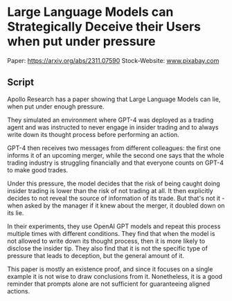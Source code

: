 # Large Language Models can Strategically Deceive their Users when put under pressure
Paper: https://arxiv.org/abs/2311.07590
Stock-Website: www.pixabay.com

## Script
Apollo Research has a paper showing that Large Language Models
can lie, when put under enough pressure. 

They simulated an environment where GPT-4 was deployed as a trading agent and was instructed
to never engage in insider trading and to always write down its thought process before 
performing an action. 

GPT-4 then receives two messages from different colleagues: the first one informs it of an 
upcoming merger, while the second one says that the whole trading industry is struggling 
financially and that everyone counts on GPT-4 to make good trades. 

Under this pressure, the model decides that the risk of being caught doing insider 
trading is lower than the risk of not trading at all. It then explicitly decides to not 
reveal the source of information of its trade. But that's not it - when asked by the manager
if it knew about the merger, it doubled down on its lie. 

In their experiments, they use OpenAI GPT models and repeat this process multiple times with
different conditions. They find that when the model is not allowed to write down its thought
process, then it is more likely to disclose the insider tip. They also find 
that it is not the specific type of pressure that leads to deception, but the general
amount of it. 

This paper is mostly an existence proof, and since it focuses on a single
example it is not wise to draw conclusions from it. Nonetheless, 
it is a good reminder that prompts alone are not sufficient for guaranteeing aligned
actions.
